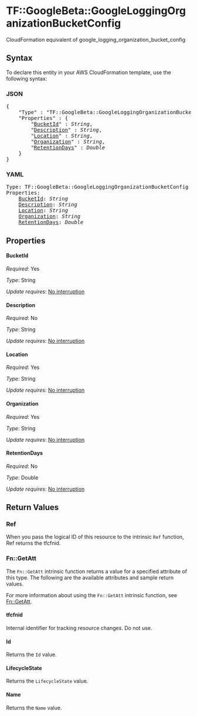 # TF::GoogleBeta::GoogleLoggingOrganizationBucketConfig

CloudFormation equivalent of google_logging_organization_bucket_config

## Syntax

To declare this entity in your AWS CloudFormation template, use the following syntax:

### JSON

<pre>
{
    "Type" : "TF::GoogleBeta::GoogleLoggingOrganizationBucketConfig",
    "Properties" : {
        "<a href="#bucketid" title="BucketId">BucketId</a>" : <i>String</i>,
        "<a href="#description" title="Description">Description</a>" : <i>String</i>,
        "<a href="#location" title="Location">Location</a>" : <i>String</i>,
        "<a href="#organization" title="Organization">Organization</a>" : <i>String</i>,
        "<a href="#retentiondays" title="RetentionDays">RetentionDays</a>" : <i>Double</i>
    }
}
</pre>

### YAML

<pre>
Type: TF::GoogleBeta::GoogleLoggingOrganizationBucketConfig
Properties:
    <a href="#bucketid" title="BucketId">BucketId</a>: <i>String</i>
    <a href="#description" title="Description">Description</a>: <i>String</i>
    <a href="#location" title="Location">Location</a>: <i>String</i>
    <a href="#organization" title="Organization">Organization</a>: <i>String</i>
    <a href="#retentiondays" title="RetentionDays">RetentionDays</a>: <i>Double</i>
</pre>

## Properties

#### BucketId

_Required_: Yes

_Type_: String

_Update requires_: [No interruption](https://docs.aws.amazon.com/AWSCloudFormation/latest/UserGuide/using-cfn-updating-stacks-update-behaviors.html#update-no-interrupt)

#### Description

_Required_: No

_Type_: String

_Update requires_: [No interruption](https://docs.aws.amazon.com/AWSCloudFormation/latest/UserGuide/using-cfn-updating-stacks-update-behaviors.html#update-no-interrupt)

#### Location

_Required_: Yes

_Type_: String

_Update requires_: [No interruption](https://docs.aws.amazon.com/AWSCloudFormation/latest/UserGuide/using-cfn-updating-stacks-update-behaviors.html#update-no-interrupt)

#### Organization

_Required_: Yes

_Type_: String

_Update requires_: [No interruption](https://docs.aws.amazon.com/AWSCloudFormation/latest/UserGuide/using-cfn-updating-stacks-update-behaviors.html#update-no-interrupt)

#### RetentionDays

_Required_: No

_Type_: Double

_Update requires_: [No interruption](https://docs.aws.amazon.com/AWSCloudFormation/latest/UserGuide/using-cfn-updating-stacks-update-behaviors.html#update-no-interrupt)

## Return Values

### Ref

When you pass the logical ID of this resource to the intrinsic `Ref` function, Ref returns the tfcfnid.

### Fn::GetAtt

The `Fn::GetAtt` intrinsic function returns a value for a specified attribute of this type. The following are the available attributes and sample return values.

For more information about using the `Fn::GetAtt` intrinsic function, see [Fn::GetAtt](https://docs.aws.amazon.com/AWSCloudFormation/latest/UserGuide/intrinsic-function-reference-getatt.html).

#### tfcfnid

Internal identifier for tracking resource changes. Do not use.

#### Id

Returns the <code>Id</code> value.

#### LifecycleState

Returns the <code>LifecycleState</code> value.

#### Name

Returns the <code>Name</code> value.

